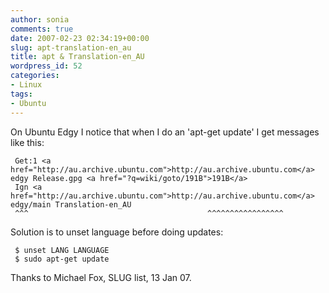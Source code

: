```yaml
---
author: sonia
comments: true
date: 2007-02-23 02:34:19+00:00
slug: apt-translation-en_au
title: apt & Translation-en_AU
wordpress_id: 52
categories:
- Linux
tags:
- Ubuntu
---
```


On Ubuntu Edgy I notice that when I do an 'apt-get update' I get
messages like this:


    
    
     Get:1 <a href="http://au.archive.ubuntu.com">http://au.archive.ubuntu.com</a> edgy Release.gpg <a href="?q=wiki/goto/191B">191B</a>
     Ign <a href="http://au.archive.ubuntu.com">http://au.archive.ubuntu.com</a> edgy/main Translation-en_AU
     ^^^                                        ^^^^^^^^^^^^^^^^^
    
    





Solution is to unset language before doing updates:




    
    
     $ unset LANG LANGUAGE
     $ sudo apt-get update
    





Thanks to Michael Fox, SLUG list, 13 Jan 07.

